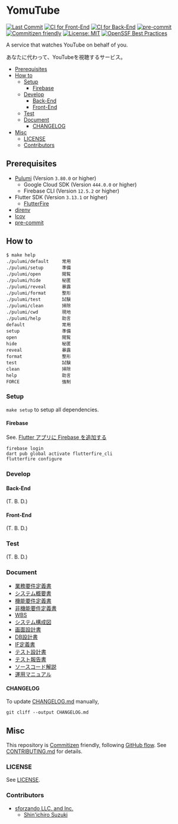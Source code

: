 # YomuTube

[![Last Commit](https://img.shields.io/github/last-commit/shin-sforzando/yomutube)](https://github.com/shin-sforzando/yomutube/graphs/commit-activity)
[![CI for Front-End](https://github.com/shin-sforzando/yomutube/actions/workflows/ci-front.yml/badge.svg)](https://github.com/shin-sforzando/yomutube/actions/workflows/ci-front.yml)
[![CI for Back-End](https://github.com/shin-sforzando/yomutube/actions/workflows/ci-back.yml/badge.svg)](https://github.com/shin-sforzando/yomutube/actions/workflows/ci-back.yml)
[![pre-commit](https://img.shields.io/badge/pre--commit-enabled-brightgreen?logo=pre-commit)](https://github.com/pre-commit/pre-commit)
[![Commitizen friendly](https://img.shields.io/badge/commitizen-friendly-brightgreen.svg)](http://commitizen.github.io/cz-cli/)
[![License: MIT](https://img.shields.io/badge/License-MIT-blue.svg)](https://opensource.org/licenses/MIT)
[![OpenSSF Best Practices](https://www.bestpractices.dev/projects/7773/badge)](https://www.bestpractices.dev/projects/7773)

A service that watches YouTube on behalf of you.

あなたに代わって、YouTubeを視聴するサービス。

- [Prerequisites](#prerequisites)
- [How to](#how-to)
  - [Setup](#setup)
    - [Firebase](#firebase)
  - [Develop](#develop)
    - [Back-End](#back-end)
    - [Front-End](#front-end)
  - [Test](#test)
  - [Document](#document)
    - [CHANGELOG](#changelog)
- [Misc](#misc)
  - [LICENSE](#license)
  - [Contributors](#contributors)

## Prerequisites

- [Pulumi](https://www.pulumi.com) (Version `3.80.0` or higher)
  - Google Cloud SDK (Version `444.0.0` or higher)
  - Firebase CLI (Version `12.5.2` or higher)
- Flutter SDK (Version `3.13.1` or higher)
  - [FlutterFire](https://firebase.flutter.dev)
- [direnv](https://direnv.net)
- [lcov](https://github.com/linux-test-project/lcov)
- [pre-commit](https://pre-commit.com)

## How to

```shell
$ make help
./pulumi/default     常用
./pulumi/setup       準備
./pulumi/open        閲覧
./pulumi/hide        秘匿
./pulumi/reveal      暴露
./pulumi/format      整形
./pulumi/test        試験
./pulumi/clean       掃除
./pulumi/cwd         現地
./pulumi/help        助言
default              常用
setup                準備
open                 閲覧
hide                 秘匿
reveal               暴露
format               整形
test                 試験
clean                掃除
help                 助言
FORCE                強制
```

### Setup

`make setup` to setup all dependencies.

#### Firebase

See. [Flutter アプリに Firebase を追加する](https://firebase.google.com/docs/flutter/setup?hl=ja&platform=web#prerequisites)

```shell
firebase login
dart pub global activate flutterfire_cli
flutterfire configure
```

### Develop

#### Back-End

(T. B. D.)

#### Front-End

(T. B. D.)

### Test

(T. B. D.)

### Document

- [業務要件定義書](https://github.com/shin-sforzando/yomutube/wiki/01_%E6%A5%AD%E5%8B%99%E8%A6%81%E4%BB%B6%E5%AE%9A%E7%BE%A9%E6%9B%B8)
- [システム概要書](https://github.com/shin-sforzando/yomutube/wiki/02_%E3%82%B7%E3%82%B9%E3%83%86%E3%83%A0%E6%A6%82%E8%A6%81%E6%9B%B8)
- [機能要件定義書](https://github.com/shin-sforzando/yomutube/wiki/03_%E6%A9%9F%E8%83%BD%E8%A6%81%E4%BB%B6%E5%AE%9A%E7%BE%A9%E6%9B%B8)
- [非機能要件定義書](https://github.com/shin-sforzando/yomutube/wiki/04_%E9%9D%9E%E6%A9%9F%E8%83%BD%E8%A6%81%E4%BB%B6%E5%AE%9A%E7%BE%A9%E6%9B%B8)
- [WBS](https://github.com/shin-sforzando/yomutube/wiki/05_WBS)
- [システム構成図](https://github.com/shin-sforzando/yomutube/wiki/06_%E3%82%B7%E3%82%B9%E3%83%86%E3%83%A0%E6%A7%8B%E6%88%90%E5%9B%B3)
- [画面設計書](https://github.com/shin-sforzando/yomutube/wiki/07_%E7%94%BB%E9%9D%A2%E8%A8%AD%E8%A8%88%E6%9B%B8)
- [DB設計書](https://github.com/shin-sforzando/yomutube/wiki/08_DB%E8%A8%AD%E8%A8%88%E6%9B%B8)
- [IF定義書](https://github.com/shin-sforzando/yomutube/wiki/09_IF%E5%AE%9A%E7%BE%A9%E6%9B%B8)
- [テスト設計書](https://github.com/shin-sforzando/yomutube/wiki/10_%E3%83%86%E3%82%B9%E3%83%88%E8%A8%AD%E8%A8%88%E6%9B%B8)
- [テスト報告書](https://github.com/shin-sforzando/yomutube/wiki/11_%E3%83%86%E3%82%B9%E3%83%88%E5%A0%B1%E5%91%8A%E6%9B%B8)
- [ソースコード解説](https://github.com/shin-sforzando/yomutube/wiki/12_%E3%82%BD%E3%83%BC%E3%82%B9%E3%82%B3%E3%83%BC%E3%83%89%E8%A7%A3%E8%AA%AC)
- [運用マニュアル](https://github.com/shin-sforzando/yomutube/wiki/13_%E9%81%8B%E7%94%A8%E3%83%9E%E3%83%8B%E3%83%A5%E3%82%A2%E3%83%AB)

#### CHANGELOG

To update [CHANGELOG.md](./CHANGELOG.md) manually,

```shell
git cliff --output CHANGELOG.md
```

## Misc

This repository is [Commitizen](https://commitizen.github.io/cz-cli/) friendly, following [GitHub flow](https://docs.github.com/en/get-started/quickstart/github-flow).
See [CONTRIBUTING.md](./CONTRIBUTING.md) for details.

### LICENSE

See [LICENSE](./LICENSE).

### Contributors

- [sforzando LLC. and Inc.](https://sforzando.co.jp/)
  - [Shin'ichiro Suzuki](https://github.com/shin-sforzando)
